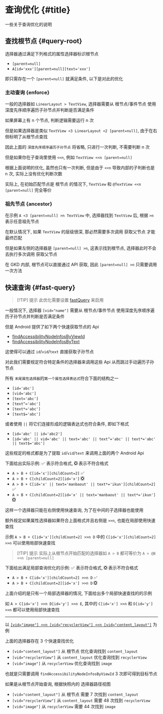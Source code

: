 # 查询优化 {#title}

一些关于查询优化的说明

## 查找根节点 {#query-root}

选择器通过满足下列格式的属性选择器标识根节点

- `[parent=null]`
- `A[id='xxx'][parent=null][text='xxx']`

即只需存在一个 `[parent=null]` 就满足条件, 以下是对此的优化

### 主动查询 {enforce}

一般的选择器如 `LinearLayout > TextView`, 选择器需要从 根节点/事件节点 使用深度先序顺序遍历子孙节点并判断是否满足条件

如果屏幕上有 n 个节点, 判断逻辑需要运行 n 次

但是如果选择器是类似 `TextView <3 LinearLayout <2 [parent=null]`, 由于在右侧标明了从根节点查找

因此上面的 `深度先序顺序遍历子孙节点` 将省略, 只进行一次判断, 不需要判断 n 次

但是如果你在子查询里使用 `<<n`, 例如 `TextView <<n [parent=null]`

根据上面说明的优化, 虽然也只有一次判断, 但是由于 `<<n` 导致内部的子判断也是 n 次, 实际上没有优化判断次数

实际上, 在初始匹配节点是 根节点 的情况下, `TextView` 和 `@TextView <<n [parent=null]` 完全等价

### 祖先节点 {ancestor}

在示例 `A <3 [parent=null] >n TextView` 中, 选择器找到 `TextView` 后, 根据 `>n` 表示任意祖先节点

在默认情况下, 如果 `TextView` 的层级很深, 那必然需要多次调用 获取父节点 才能最终匹配

但是如果左侧的选择器是 `[parent=null] >n`, 这表示找到根节点, 选择器此时不会去执行多次调用 获取父节点

在 GKD 内部, 根节点可以直接通过 API 获取, 因此 `[parent=null] >n` 只需要调用一次方法

## 快速查询 {#fast-query}

> [!TIP] 提示
> 此优化需要设置 [fastQuery](/api/interfaces/RawCommonProps#fastquery) 来启用

一般情况下, 选择器 `[vid="name"]` 需要从 根节点/事件节点 使用深度先序顺序遍历子孙节点并判断是否满足条件

但是 Android 提供了如下两个快速获取节点的 Api

- [findAccessibilityNodeInfosByViewId](https://developer.android.google.cn/reference/android/view/accessibility/AccessibilityNodeInfo#findAccessibilityNodeInfosByViewId(java.lang.String))
- [findAccessibilityNodeInfosByText](https://developer.android.google.cn/reference/android/view/accessibility/AccessibilityNodeInfo#findAccessibilityNodeInfosByText(java.lang.String))

这使得可以通过 `id`/`vid`/`text` 直接获取子孙节点

对此我们需要规定符合特定条件的选择器来调用这些 Api 从而跳过手动遍历子孙节点

所有 `末尾属性选择器`的`第一个属性选择表达式`符合下面的结构之一

- `[id='abc']`
- `[vid='abc']`
- `[text='abc']`
- `[text^='abc']`
- `[text*='abc']`
- `[text$='abc']`

或者使用 `||` 将它们连接形成的逻辑表达式也符合条件, 即如下格式

- `[id='abc' || id='abc2']`
- `[id='abc' || vid='abc' || text='abc' || text^='abc' || text*='abc' || text$='abc']`

这些规定的格式都是为了提取 `id`/`vid`/`text` 来调用上面的两个 Android Api

下面给出实际示例: ✅ 表示符合格式, ❎ 表示不符合格式

- `A > B + C[id='x'][childCount=2]` ✅
- `A > B + C[childCount=2][id='x']` ❎
- `A > B + C[id='x' || text='manbaout' || text*='ikun'][childCount=2]` ✅
- `A > B + C[childCount=2][id='x' || text='manbaout' || text*='ikun']` ❎

这样一个选择器只能在右侧使用快速查询, 为了在中间的子选择器也能使用

额外规定如果属性选择器如果符合上面格式并且右侧是 `>>n`, 也能在局部使用快速查找

示例 `A > B + C[id='x'][childCount=2] >>n D` 中的 `C[id='x'][childCount=2] >>n` 可以使用局部快速查找

> [!TIP] 提示
> 实际上从根节点开始匹配的选择器如 `A > B` 都可等价为 `A > @B <<n [parent=null]`

下面给出满足局部查询优化的示例: ✅ 表示符合格式, ❎ 表示不符合格式

- `A > B + C[id='x'][childCount=2] >>n D` ✅
- `A > B + C[childCount=2][id='x'] >>n D` ❎

上面介绍的是只有一个局部选择器的情况, 下面给出多个局部快速查找的的示例

如 `A > C[id='x'] >>n D[id='y'] >>n E`, 其中的 `C[id='x'] >>n` 和 `D[id='y'] >>n` 都可以使用局部快速查找

---

以 [`[vid="image"] <<n [vid="recyclerView"] <<n [vid="content_layout"]`](https://i.gkd.li/i/16201605?gkd=W3ZpZD0iaW1hZ2UiXSA8PG4gW3ZpZD0icmVjeWNsZXJWaWV3Il0gPDxuIFt2aWQ9ImNvbnRlbnRfbGF5b3V0Il0) 为例

上面的选择器存在 3 个快速查找优化

- `[vid="content_layout"]` 从 根节点 优化查询找到 `content_layout`
- `[vid="recyclerView"]` 从 `content_layout` 优化查询找到 `recyclerView`
- `[vid="image"]` 从 `recyclerView` 优化查询找到 `image`

也就是只需要调用 `findAccessibilityNodeInfosByViewId` 3 次即可得到目标节点

如果是从根节点开始查询, 根据快照内的 选择器路径视图

- `[vid="content_layout"]` 从 根节点 需要 7 次找到 `content_layout`
- `[vid="recyclerView"]` 从 `content_layout` 需要 48 次找到 `recyclerView`
- `[vid="image"]` 从 `recyclerView` 需要 44 次找到 `image`
